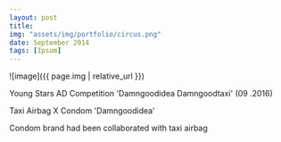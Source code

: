 ```yaml
---
layout: post
title: 
img: "assets/img/portfolio/circus.png"
date: September 2014
tags: [Ipsum]
---
```


![image]({{ page.img | relative_url }})

 Young Stars AD Competition 'Damngoodidea Damngoodtaxi' (09 .2016)
 
 Taxi Airbag X Condom 'Damngoodidea'  
 
 Condom brand had been collaborated with taxi airbag  
